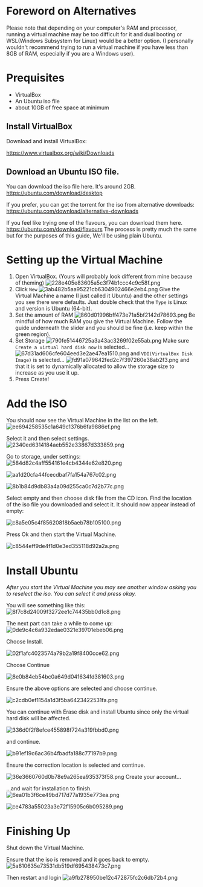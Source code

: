 # Foreword on Alternatives

Please note that depending on your computer's RAM and processor, running a virtual machine may be too difficult for it and dual booting or WSL(Windows Subsystem for Linux) would be a better option. (I personally wouldn't recommend trying to run a virtual machine if you have less than 8GB of RAM, especially if you are a Windows user).

# Prequisites

- VirtualBox
- An Ubuntu iso file
- about 10GB of free space at minimum



## Install VirtualBox

Download and install VirtualBox:

https://www.virtualbox.org/wiki/Downloads

## Download an Ubuntu ISO file.

You can download the iso file here. It's around 2GB.
https://ubuntu.com/download/desktop

If you prefer, you can get the torrent for the iso from alternative downloads:
https://ubuntu.com/download/alternative-downloads

If you feel like trying one of the flavours, you can download them here.
https://ubuntu.com/download/flavours
The process is pretty much the same but for the purposes of this guide, We'll be using plain Ubuntu.

# Setting up the Virtual Machine

1. Open VirtualBox. (Yours will probably look different from mine because of theming)
![228e405e83605a5c3f74b1ccc4c9c58f.png](../_resources/91703358587d435d958bf23d83d5daae.png)
3. Click `New`
![3ab482b5aa95221cb6304902466e2eb4.png](../_resources/89b7e77962c74d4d83a452e85e77a671.png)
Give the Virtual Machine a name (I just called it Ubuntu) and the other settings you see there were defaults. Just double check that the `Type` is Linux and version is Ubuntu (64-bit).
5. Set the amount of RAM
![860d01996bff473e71a5bf2142d78693.png](../_resources/302e6774c7c2484284fa15c1894395dc.png)
Be mindful of how much RAM you give the Virtual Machine. Follow the guide underneath the slider and you should be fine (i.e. keep within the green region).
1. Set Storage
![790fe51446725a3a43ac3269f02e55ab.png](../_resources/08917a82b45d46cb98f6dadf80182a79.png)
Make sure `Create a virtual hard disk now` is selected...
![67d31ad606cfe604eed3e2ae47ea1510.png](../_resources/39c1cf74bce94859b7c0781cbe5f0a0f.png)
and `VDI(VirtualBox Disk Image)` is selected...
![fd91a079642fed2c7f397260e38ab2f3.png](../_resources/4d96e4ea89c742fcb2459507dc93daff.png)
and that it is set to dynamically allocated to allow the storage size to increase as you use it up.
1. Press Create!

# Add the ISO

You should now see the Virtual Machine in the list on the left.
![ee694258535c1a649c1376b6fa9886ef.png](../_resources/405a06a019d54bbeae7467e216178cf9.png)

Select it and then select settings.
![2340ed6314184aeb552e33867d333859.png](../_resources/b655edca0dcd411f8c48e410c6e535fb.png)

Go to storage, under settings:
![584d82c4aff554161e4cb4344e62e820.png](../_resources/4bbb403c3bc04ca385058fc82d7810e8.png)

![aa1d20cfa44fcecdbaf7fa154a767c02.png](../_resources/0ffbc504e80f4f87b96cb8e2b04021cf.png)

![8b1b84d9db83a4a09d255ca0c7d2b77c.png](../_resources/efc5fb50e60c419bac9aa7ad5fa660c7.png)

Select empty and then choose disk file from the CD icon. Find the location of the iso file you downloaded and select it. It should now appear instead of empty:

![c8a5e05c4f85620818b5aeb78b105100.png](../_resources/1596dc6fce1e4b27a136af8467a529d0.png)

Press Ok and then start the Virtual Machine.

![c8544eff9de4f1d0e3ed355118d92a2a.png](../_resources/e488551e21714d6fb12b520a7446cc51.png)
# Install Ubuntu

_After you start the Virtual Machine you may see another window asking you to reselect the iso. You can select it and press okay._

You will see something like this:
![8f7c8d24009f3272ee1c74435bb0d1c8.png](../_resources/45ed9f53bbc9442384742138eecaea28.png)

The next part can take a while to come up:
![0de9c4c6a932edae0321e39701ebeb06.png](../_resources/1f1f99d2042648f5b854dccc5e52ac5d.png)

Choose Install.

![02f1afc4023574a79b2a19f8400cce62.png](../_resources/6480b713b5014e339d2cc415e03c4d73.png)

Choose Continue

![8e0b84eb54bc0a649d041634fd381603.png](../_resources/0bb275c26d3c47cb950bcb6535434cf3.png)

Ensure the above options are selected and choose continue.

![c2cdb0ef1154a1d3f5ba6423422531fa.png](../_resources/b0779ab04fcc4877bc672d83a021ca5c.png)

You can continue with Erase disk and install Ubuntu since only the virtual hard disk will be affected.

![336d0f2f8efce455898f724a319fbbd0.png](../_resources/4d178fd45c2244f8816a7e8939cc197f.png)

and continue.

![b91ef19c6ac36b4fbadfa188c77197b9.png](../_resources/2294f42f40e34e6990f5f5ca7aaa38aa.png)

Ensure the correction location is selected and continue.

![36e3660760d0b78e9a265ea935373f58.png](../_resources/6b6a338453ae4e97a07d716fd68e3480.png)
Create your account...

...and wait for installation to finish. 
![6ea01b3f6ce49bd717d77a1935e773ea.png](../_resources/6f1fc50f243249aba90bc37ce53114b0.png)


![ce4783a55023a3e72f15905c6b095289.png](../_resources/c179ed204daa429ba6fe6d660e84babb.png)

# Finishing Up

Shut down the Virtual Machine.

Ensure that the iso is removed and it goes back to empty.
![5a610635e73531db519df695438473c7.png](../_resources/44839362a62247a3b4d098fb4a956fd9.png)

Then restart and login 
 ![a9fb278950be12c472875fc2c6db72b4.png](../_resources/2cfa2f5a2aca406482624f25c0380fc7.png)
